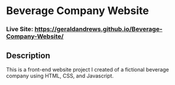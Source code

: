 # Beverage Company Website
### Live Site: https://geraldandrews.github.io/Beverage-Company-Website/

## Description
This is a front-end website project I created of a fictional beverage company using HTML, CSS, and Javascript.

